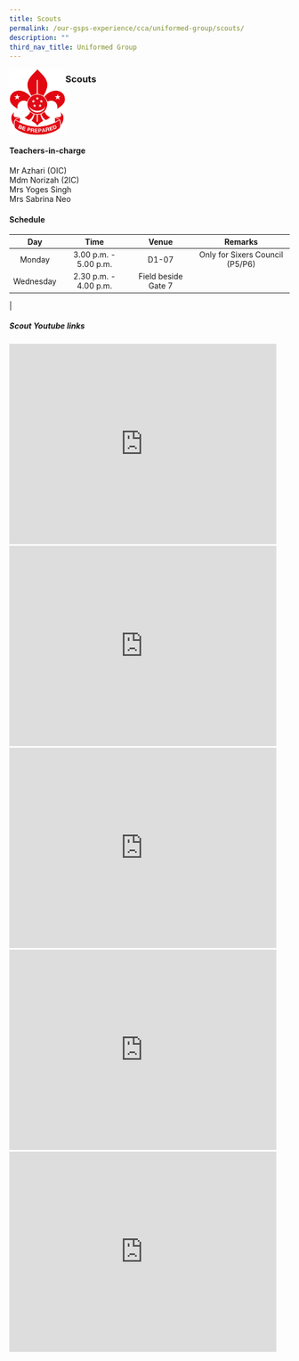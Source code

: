 ```yaml
---
title: Scouts
permalink: /our-gsps-experience/cca/uniformed-group/scouts/
description: ""
third_nav_title: Uniformed Group
---
```

<img src="/images/scout1.png" style="width:20%" align=left> 

### **Scouts**

<br clear="left">

#### **Teachers-in-charge**
Mr Azhari (OIC)<br>
Mdm Norizah (2IC)<br>
Mrs Yoges Singh<br>
Mrs Sabrina Neo

#### **Schedule**

| Day | Time | Venue | Remarks |
|:---:|:---:|:---:|:---:|
| Monday | 3.00 p.m. - 5.00 p.m. | D1-07 | Only for Sixers Council (P5/P6) |
| Wednesday | 2.30 p.m. - 4.00 p.m. | Field beside Gate 7 |  |
|

##### **Scout Youtube links**

<iframe width="480" height="360" src="https://www.youtube.com/embed/RlYZWS1sLn4" title="The Singapore Scout Association" frameborder="0" allow="accelerometer; autoplay; clipboard-write; encrypted-media; gyroscope; picture-in-picture" allowfullscreen></iframe>

<iframe width="480" height="360" src="https://www.youtube.com/embed/KGTIjB1VGp0" title="Singapore Scout Animations" frameborder="0" allow="accelerometer; autoplay; clipboard-write; encrypted-media; gyroscope; picture-in-picture" allowfullscreen></iframe>

<iframe width="480" height="360" src="https://www.youtube.com/embed/mhi8gLgZtrU" title="Uniformed Groups" frameborder="0" allow="accelerometer; autoplay; clipboard-write; encrypted-media; gyroscope; picture-in-picture" allowfullscreen></iframe>

<iframe width="480" height="360" src="https://www.youtube.com/embed/GKZM8ns0wxQ" title="The 9 Uniformed Groups in Singapore" frameborder="0" allow="accelerometer; autoplay; clipboard-write; encrypted-media; gyroscope; picture-in-picture" allowfullscreen></iframe>

<iframe width="480" height="360" src="https://www.youtube.com/embed/YCHK2KPLiUw" title="Bicengennial Hike 2019" frameborder="0" allow="accelerometer; autoplay; clipboard-write; encrypted-media; gyroscope; picture-in-picture" allowfullscreen></iframe>